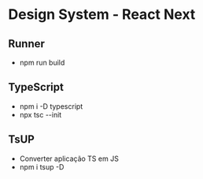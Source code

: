 # Design System - React Next

## Runner 
- npm run build

## TypeScript
- npm i -D typescript
- npx tsc --init

## TsUP
- Converter aplicação TS em JS
- npm i tsup -D
